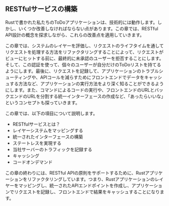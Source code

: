 ## RESTfulサービスの構築

Rustで書かれた私たちのToDoアプリケーションは、技術的には動作します。しかし、いくつか改善しなければならない点があります。この章では、RESTful API設計の概念を探求しながら、これらの改善点を適用していきます。

この章では、システムのレイヤーを評価し、リクエストのライフタイムを通してリクエストを処理する方法をリファクタリングすることによって、リクエストがビューにヒットする前に、最終的に未承認のユーザーを拒否することにします。そして、この認証を使って、個々のユーザーが自分だけのToDoリストを持てるようにします。最後に、リクエストを記録して、アプリケーションのトラブルシューティングや、APIコールを減らすためにフロントエンドでデータをキャッシュする方法など、アプリケーションの実行方法をより深く知ることができるようにします。また、コマンドによるコードの実行や、フロントエンドのURLとバックエンドのURLを分割する統一インターフェースの作成など、「あったらいいな」というコンセプトも探っていきます。

この章では、以下の項目について説明します。

- RESTfulサービスとは？
- レイヤーシステムをマッピングする
- 統一されたインターフェースの構築
- ステートレスを実現する
- 当社サーバーのトラフィックを記録する
- キャッシング
- コードオンデマンド

この章の終わりには、RESTful APIの原則をサポートするために、Rustアプリケーションをリファクタリングしています。つまり、Rustアプリケーションのレイヤーをマッピングし、統一されたAPIエンドポイントを作成し、アプリケーションでリクエストを記録し、フロントエンドで結果をキャッシュすることになります。
